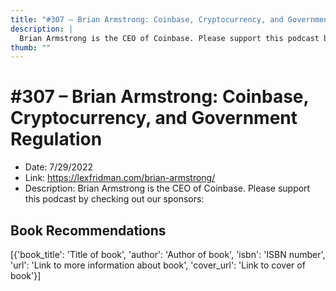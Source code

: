 ```yaml
---
title: "#307 – Brian Armstrong: Coinbase, Cryptocurrency, and Government Regulation"
description: |
  Brian Armstrong is the CEO of Coinbase. Please support this podcast by checking out our sponsors:"
thumb: ""
---
```


# #307 – Brian Armstrong: Coinbase, Cryptocurrency, and Government Regulation

  - Date: 7/29/2022
  - Link: https://lexfridman.com/brian-armstrong/
  - Description: Brian Armstrong is the CEO of Coinbase. Please support this podcast by checking out our sponsors:

## Book Recommendations

[{'book_title': 'Title of book', 'author': 'Author of book', 'isbn': 'ISBN number', 'url': 'Link to more information about book', 'cover_url': 'Link to cover of book'}]